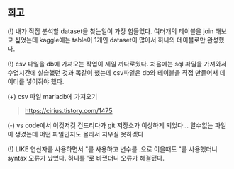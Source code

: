 ## 회고
(!) 내가 직접 분석할 dataset을 찾는일이 가장 힘들었다. 여러개의 테이블을 join 해보고 싶었는데 kaggle에는 table이 1개인 dataset이 많아서 하나의 테이블로만 완성했다.

(!) csv 파일을 db에 가져오는 작업이 제일 까다로웠다. 처음에는 sql 파일을 가져와서 수업시간에 실습했던 것과 똑같이 했는데 csv파일은 db와 테이블을 직접 만들어서 데이터를 넣어줘야 했다.

(+) csv 파일 mariadb에 가져오기
  > https://cirius.tistory.com/1475
  
(-) vs code에서 이것저것 건드리다가 git 저장소가 이상하게 되었다... 알수없는 파일이 생겼는데 어떤 파일인지도 몰라서 지우질 못하겠다

(!) LIKE 연산자를 사용하면서 "를 사용하고 변수를 .으로 이을때도 "를 사용했더니 syntax 오류가 났었다. 하나를 '로 바꿨더니 오류가 해결됐다.
